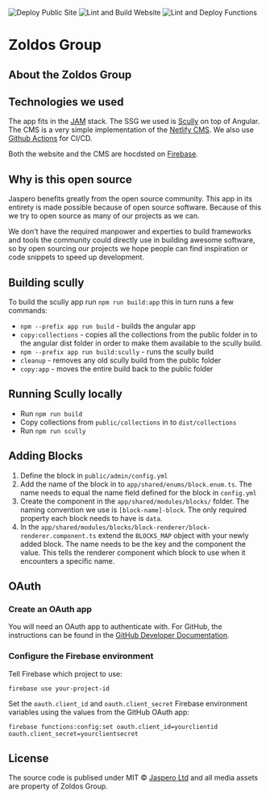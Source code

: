 ![Deploy Public Site](https://github.com/Jaspero/zoldos-group/workflows/Deploy%20Public%20Site/badge.svg)
![Lint and Build Website](https://github.com/Jaspero/zoldos-group/workflows/Lint%20and%20Build%20Website/badge.svg)
![Lint and Deploy Functions](https://github.com/Jaspero/zoldos-group/workflows/Lint%20and%20Deploy%20Functions/badge.svg)

# Zoldos Group

## About the Zoldos Group


## Technologies we used

The app fits in the [JAM](https://jamstack.org/) stack. The SSG we used is [Scully](https://github.com/scullyio/scully) on top of Angular.
The CMS is a very simple implementation of the [Netlify CMS](https://www.netlifycms.org/). We also use [Github Actions](https://help.github.com/en/actions) for CI/CD.

Both the website and the CMS are hocdsted on [Firebase](https://firebase.google.com/).

## Why is this open source 

Jaspero benefits greatly from the open source community. This app in its entirety is made possible because of open source software. Because of this we try to open source as many of our projects as we can. 

We don't have the required manpower and experties to build frameworks and tools the community could directly use in building awesome software, so by open sourcing our projects we hope people can find inspiration or code snippets to speed up development.

## Building scully

To build the scully app run `npm run build:app` this in turn runs a few commands:

- `npm --prefix app run build` - builds the angular app
- `copy:collections` - copies all the collections from the public folder in to the angular dist folder in order to make them available to the scully build.
- `npm --prefix app run build:scully` - runs the scully build
- `cleanup` - removes any old scully build from the public folder
- `copy:app` - moves the entire build back to the public folder

## Running Scully locally

- Run `npm run build`
- Copy collections from `public/collections` in to `dist/collections`
- Run `npm run scully`

## Adding Blocks

1. Define the block in `public/admin/config.yml`
2. Add the name of the block in to `app/shared/enums/block.enum.ts`. The name needs to equal the name field
defined for the block in `config.yml`
3. Create the component in the `app/shared/modules/blocks/` folder. The naming convention we use is `[block-name]-block`.
The only required property each block needs to have is `data`.
4. In the `app/shared/modules/blocks/block-renderer/block-renderer.component.ts` extend the `BLOCKS_MAP` object
with your newly added block. The name needs to be the key and the component the value. This tells the renderer
component which block to use when it encounters a specific name. 

## OAuth

### Create an OAuth app

You will need an OAuth app to authenticate with. For GitHub, the instructions can be found in the [GitHub Developer Documentation](https://developer.github.com/apps/building-oauth-apps/creating-an-oauth-app/).

### Configure the Firebase environment

Tell Firebase which project to use:

```
firebase use your-project-id
```

Set the `oauth.client_id` and `oauth.client_secret` Firebase environment variables using the values from the GitHub OAuth app:

```
firebase functions:config:set oauth.client_id=yourclientid oauth.client_secret=yourclientsecret
```

## License 

The source code is publised under MIT © [Jaspero Ltd](mailto:info@jaspero.co) and all media assets are property of Zoldos Group.
